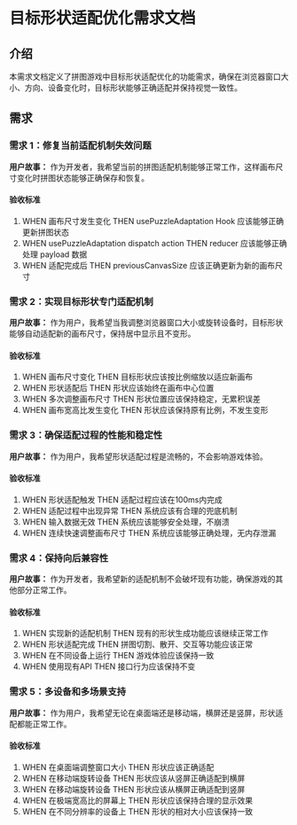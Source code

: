 # 目标形状适配优化需求文档

## 介绍

本需求文档定义了拼图游戏中目标形状适配优化的功能需求，确保在浏览器窗口大小、方向、设备变化时，目标形状能够正确适配并保持视觉一致性。

## 需求

### 需求 1：修复当前适配机制失效问题

**用户故事：** 作为开发者，我希望当前的拼图适配机制能够正常工作，这样画布尺寸变化时拼图状态能够正确保存和恢复。

#### 验收标准

1. WHEN 画布尺寸发生变化 THEN usePuzzleAdaptation Hook 应该能够正确更新拼图状态
2. WHEN usePuzzleAdaptation dispatch action THEN reducer 应该能够正确处理 payload 数据
3. WHEN 适配完成后 THEN previousCanvasSize 应该正确更新为新的画布尺寸

### 需求 2：实现目标形状专门适配机制

**用户故事：** 作为用户，我希望当我调整浏览器窗口大小或旋转设备时，目标形状能够自动适配新的画布尺寸，保持居中显示且不变形。

#### 验收标准

1. WHEN 画布尺寸变化 THEN 目标形状应该按比例缩放以适应新画布
2. WHEN 形状适配后 THEN 形状应该始终在画布中心位置
3. WHEN 多次调整画布尺寸 THEN 形状位置应该保持稳定，无累积误差
4. WHEN 画布宽高比发生变化 THEN 形状应该保持原有比例，不发生变形

### 需求 3：确保适配过程的性能和稳定性

**用户故事：** 作为用户，我希望形状适配过程是流畅的，不会影响游戏体验。

#### 验收标准

1. WHEN 形状适配触发 THEN 适配过程应该在100ms内完成
2. WHEN 适配过程中出现异常 THEN 系统应该有合理的兜底机制
3. WHEN 输入数据无效 THEN 系统应该能够安全处理，不崩溃
4. WHEN 连续快速调整画布尺寸 THEN 系统应该能够正确处理，无内存泄漏

### 需求 4：保持向后兼容性

**用户故事：** 作为开发者，我希望新的适配机制不会破坏现有功能，确保游戏的其他部分正常工作。

#### 验收标准

1. WHEN 实现新的适配机制 THEN 现有的形状生成功能应该继续正常工作
2. WHEN 形状适配完成 THEN 拼图切割、散开、交互等功能应该正常
3. WHEN 在不同设备上运行 THEN 游戏体验应该保持一致
4. WHEN 使用现有API THEN 接口行为应该保持不变

### 需求 5：多设备和多场景支持

**用户故事：** 作为用户，我希望无论在桌面端还是移动端，横屏还是竖屏，形状适配都能正常工作。

#### 验收标准

1. WHEN 在桌面端调整窗口大小 THEN 形状应该正确适配
2. WHEN 在移动端旋转设备 THEN 形状应该从竖屏正确适配到横屏
3. WHEN 在移动端旋转设备 THEN 形状应该从横屏正确适配到竖屏
4. WHEN 在极端宽高比的屏幕上 THEN 形状应该保持合理的显示效果
5. WHEN 在不同分辨率的设备上 THEN 形状的相对大小应该保持一致